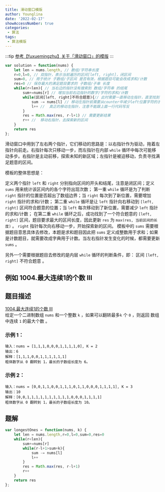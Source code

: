 ```yaml
---
title: 滑动窗口模版
author: Younglina
date: '2022-02-17'
showAccessNumber: true
categories:
 - 算法
tags:
 - 算法模版
---
```

:::tip
[参考【fuxuemingzhu】关于「滑动窗口」的模版](https://leetcode-cn.com/problems/max-consecutive-ones-iii/solution/fen-xiang-hua-dong-chuang-kou-mo-ban-mia-f76z/)
:::
```javascript
var solution = function(nums) {
    let len = nums.length, // 数组/字符串长度
    r=0,l=0, // 双指针，表示当前遍历的区间[left, right]，闭区间
    sum=0, // 用于统计 子数组/子区间 是否有效，根据题目可能会改成求和/计数
    res=0 // 保存最大的满足题目要求的 子数组/子串 长度
    while(r<len){ // 当右边的指针没有搜索到 数组/字符串 的结尾
        sum+=nums[r] // 增加当前右边指针的数字/字符的求和/计数
        while(区间[left, right]不符合题意){// 此时需要一直移动左指针，直至找到一个符合题意的区间
            sum -= nums[l] // 移动左指针前需要从counter中减少left位置字符的求和/计数
            l++ //  真正的移动左指针，注意不能跟上面一行代码写反
        }
        res = Math.max(res, r-l+1) // 需要更新结果
        r++ //  移动右指针，去探索新的区间
    }
    return res
};
```

滑动窗口中用到了左右两个指针，它们移动的思路是：以右指针作为驱动，拖着左指针向前走。右指针每次只移动一步，而左指针在内部 `while` 循环中每次可能移动多步。右指针是主动前移，探索未知的新区域；左指针是被迫移动，负责寻找满足题意的区间。

模板的整体思想是：

定义两个指针 `left` 和 `right` 分别指向区间的开头和结尾，注意是闭区间；定义 `sums` 用来统计该区间内的各个字符出现次数；
第一重 `while` 循环是为了判断 `right` 指针的位置是否超出了数组边界；当 `right` 每次到了新位置，需要增加 `right` 指针的求和/计数；
第二重 `while` 循环是让 `left` 指针向右移动到 `[left, right]` 区间符合题意的位置；当 `left` 每次移动到了新位置，需要减少 `left` 指针的求和/计数；
在第二重 `while` 循环之后，成功找到了一个符合题意的 `[left, right]` 区间，题目要求最大的区间长度，因此更新 `res` 为 `max(res, 当前区间的长度)` 。
`right` 指针每次向右移动一步，开始探索新的区间。
模板中的 `sums` 需要根据题目意思具体去修改，本题是求和题目因此把 `sums` 定义成整数用于求和；如果是计数题目，就需要改成字典用于计数。当左右指针发生变化的时候，都需要更新 `sums` 。

另外一个需要根据题目去修改的是内层 `while` 循环的判断条件，即： 区间 `[left, right]` 不符合题意 。

## 例如 1004.最大连续1的个数 III

## 题目描述
[1004.最大连续1的个数 III](https://leetcode-cn.com/problems/max-consecutive-ones-iii/)  
给定一个二进制数组 `nums` 和一个整数 `k` ，如果可以翻转最多`k` 个 `0` ，则返回 数组中连续 `1` 的最大个数 。

### 示例 1：
```
输入：nums = [1,1,1,0,0,0,1,1,1,1,0], K = 2
输出：6
解释：[1,1,1,0,0,1,1,1,1,1,1]
粗体数字从 0 翻转到 1，最长的子数组长度为 6。
```

### 示例 2：
```
输入：nums = [0,0,1,1,0,0,1,1,1,0,1,1,0,0,0,1,1,1,1], K = 3
输出：10
解释：[0,0,1,1,1,1,1,1,1,1,1,1,0,0,0,1,1,1,1]
粗体数字从 0 翻转到 1，最长的子数组长度为 10。
```

## 题解
```javascript
var longestOnes = function(nums, k) {
    let len = nums.length,r=0,l=0,sum=0,res=0
    while(r<len){
        sum+=nums[r]
        while(r-l+1>sum+k){
            sum -= nums[l]
            l++
        }
        res = Math.max(res, r-l+1)
        r++
    }
    return res
};
```